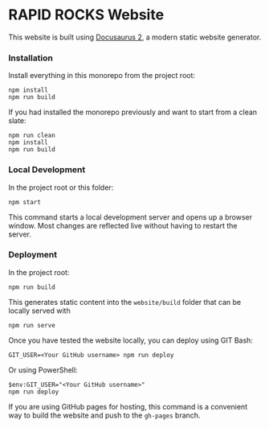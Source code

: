 # RAPID ROCKS Website

This website is built using [Docusaurus 2](https://docusaurus.io/), a modern static website generator.

### Installation

Install everything in this monorepo from the project root:

```
npm install
npm run build
```

If you had installed the monorepo previously and want to start from a clean slate:

```
npm run clean
npm install
npm run build
```

### Local Development

In the project root or this folder:

```
npm start
```

This command starts a local development server and opens up a browser window. Most changes are reflected live without having to restart the server.

### Deployment

In the project root:

```
npm run build
```

This generates static content into the `website/build` folder that can be locally served with

```
npm run serve
```

Once you have tested the website locally, you can deploy using GIT Bash:

```
GIT_USER=<Your GitHub username> npm run deploy
```

Or using PowerShell:

```
$env:GIT_USER="<Your GitHub username>"
npm run deploy
```

If you are using GitHub pages for hosting, this command is a convenient way to build the website and push to the `gh-pages` branch.
